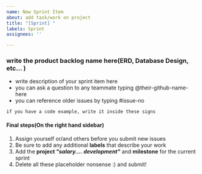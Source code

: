 ```yaml
---
name: New Sprint Item
about: add task/work on project
title: "[Sprint] "
labels: Sprint
assignees: ''

---
```


### write the product backlog name here(ERD, Database Design, etc... )
- write description of your sprint item here
- you can ask a question to any teammate typing @their-github-name-here
- you can reference older issues by typing #issue-no
``` 
if you have a code example, write it inside these signs 
```
#### Final steps(On the right hand sidebar)
1. Assign yourself or/and others before you submit new issues 
2. Be sure to add any additional **labels** that describe your work
3. Add the **project _"salary.... development"_** and **milestone** for the current sprint
4. Delete all these placeholder nonsense :) and submit!
